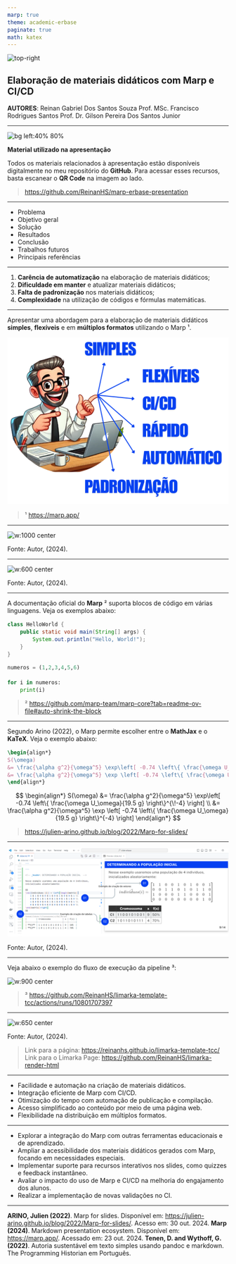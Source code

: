 ```yaml
---
marp: true
theme: academic-erbase
paginate: true
math: katex
---
```


<!-- _class: lead -->

![top-right](https://main--ornate-begonia-abfe87.netlify.app/assets/logo.svg)

## Elaboração de materiais didáticos com Marp e CI/CD

**AUTORES**: Reinan Gabriel Dos Santos Souza
Prof. MSc. Francisco Rodrigues Santos
Prof. Dr. Gilson Pereira Dos Santos Junior

<!-- _footer: '07 de novembro de 2024' -->

---

![bg left:40% 80%](https://www.qrtag.net/api/qr_1280.png?url=https://reinanhs.github.io/marp-erbase-presentation/)

**Material utilizado na apresentação**

Todos os materiais relacionados à apresentação estão disponíveis digitalmente no meu repositório do **GitHub**. Para acessar esses recursos, basta escanear o **QR Code** na imagem ao lado.

> https://github.com/ReinanHS/marp-erbase-presentation

---

<!-- _header: Sumário -->

- Problema
- Objetivo geral
- Solução
- Resultados
- Conclusão
- Trabalhos futuros
- Principais referências

---

<!-- _header: PROBLEMA -->

1. **Carência de automatização** na elaboração de materiais didáticos;
2. **Dificuldade em manter** e atualizar materiais didáticos;
3. **Falta de padronização** nos materiais didáticos;
4. **Complexidade** na utilização de códigos e fórmulas matemáticas.

---

<!-- _header: OBJETIVO GERAL -->

Apresentar uma abordagem para a elaboração de materiais didáticos **simples**, **flexíveis** e em **múltiplos formatos** utilizando o Marp ¹.

![w:500 center](https://raw.githubusercontent.com/ReinanHS/marp-erbase-presentation/refs/heads/master/img/ilustracao_objetivos.png)

<!-- <c>Fonte: Autor, (2024).</c> -->

> ¹ https://marp.app/

---

<!-- _class: image_with_font -->
<!-- _header: SOLUÇÃO  -->

![w:1000 center](https://gitlab.com/reinanhs/repo-slide-presentation/-/raw/main/imagens/tcc/exemplo-do-marp-slide.png)

Fonte: Autor, (2024).

---

<!-- _class: image_with_font -->
<!-- _header: EXEMPLO SOBRE O CONTROLE NA ATUALIZAÇÃO DOS MATERIAIS  -->

![w:600 center](https://gitlab.com/reinanhs/repo-slide-presentation/-/raw/main/imagens/tcc/exemplo-de-discussao-em-um-pull-request.png)

Fonte: Autor, (2024).

---

<!-- _header: EXEMPLO DE BLOCO DE CÓDIGO  -->

A documentação oficial do **Marp** ² suporta blocos de código em várias linguagens. Veja os exemplos abaixo:

```java
class HelloWorld {
    public static void main(String[] args) {
        System.out.println("Hello, World!"); 
    }
}
```

```python
numeros = (1,2,3,4,5,6)

for i in numeros:
    print(i)
```

> ² https://github.com/marp-team/marp-core?tab=readme-ov-file#auto-shrink-the-block

---

<!-- _header: EXPRESSÕES MATEMÁTICAS  -->

Segundo Arino (2022), o Marp permite escolher entre o **MathJax** e o **KaTeX**. Veja o exemplo abaixo:

```tex
\begin{align*}
S(\omega) 
&= \frac{\alpha g^2}{\omega^5} \exp\left[ -0.74 \left\{ \frac{\omega U_\omega}{19.5 g} \right\}^{\!-4} \right] \\
&= \frac{\alpha g^2}{\omega^5} \exp \left[ -0.74 \left\{ \frac{\omega U_\omega}{19.5 g} \right\}^{-4} \right]
\end{align*}
```

$$
\begin{align*}
S(\omega) 
&= \frac{\alpha g^2}{\omega^5} \exp\left[ -0.74 \left\{ \frac{\omega U_\omega}{19.5 g} \right\}^{\!-4} \right] \\
&= \frac{\alpha g^2}{\omega^5} \exp \left[ -0.74 \left\{ \frac{\omega U_\omega}{19.5 g} \right\}^{-4} \right]
\end{align*}
$$

> https://julien-arino.github.io/blog/2022/Marp-for-slides/

---

<!-- _class: image_with_font -->
<!-- _header: EXEMPLO DE ESCRITA DO SLIDE EM MARKDOWN  -->

![w:1200 center](https://raw.githubusercontent.com/ReinanHS/marp-erbase-presentation/refs/heads/master/img/exemplo-vetor.png)

Fonte: Autor, (2024).

---
<!-- _header: PIPELINE PARA AUTOMATIZAR A COMPILAÇÃO E PUBLICAÇÃO -->

Veja abaixo o exemplo do fluxo de execução da pipeline ³:

![w:900 center](https://gitlab.com/reinanhs/repo-slide-presentation/-/raw/main/imagens/tcc/github-action-pipeline.png)

<!-- <c>Fonte: Autor, (2024).</c> -->

> ³ https://github.com/ReinanHS/limarka-template-tcc/actions/runs/10801707397

---
<!-- _class: image_with_font -->
<!-- _header: RESULTADO DA PÁGINA DE PUBLICAÇÃO GERADO PELO CI/CD -->

![w:650 center](https://gitlab.com/reinanhs/repo-slide-presentation/-/raw/main/imagens/tcc/limarka-page.png)

Fonte: Autor, (2024).

> Link para a página: https://reinanhs.github.io/limarka-template-tcc/
> Link para o Limarka Page: https://github.com/ReinanHS/limarka-render-html

---

<!-- _header: CONCLUSÃO -->

- Facilidade e automação na criação de materiais didáticos.
- Integração eficiente de Marp com CI/CD.
- Otimização do tempo com automação de publicação e compilação.
- Acesso simplificado ao conteúdo por meio de uma página web.
- Flexibilidade na distribuição em múltiplos formatos.

---

<!-- _header: TRABALHOS FUTUROS -->

- Explorar a integração do Marp com outras ferramentas educacionais e de aprendizado.
- Ampliar a acessibilidade dos materiais didáticos gerados com Marp, focando em necessidades especiais.
- Implementar suporte para recursos interativos nos slides, como quizzes e feedback instantâneo.
- Avaliar o impacto do uso de Marp e CI/CD na melhoria do engajamento dos alunos.
- Realizar a implementação de novas validações no CI.

---

<!-- _header: PRINCIPAIS REFERÊNCIAS -->

**ARINO, Julien (2022)**. Marp for slides. Disponível em: https://julien-arino.github.io/blog/2022/Marp-for-slides/. Acesso em: 30 out. 2024.
**Marp (2024)**. Markdown presentation ecosystem. Disponível em: https://marp.app/. Acessado em: 23 out. 2024.
**Tenen, D. and Wythoff, G. (2022)**. Autoria sustentável em texto simples usando pandoc e markdown. The Programming Historian em Português.
